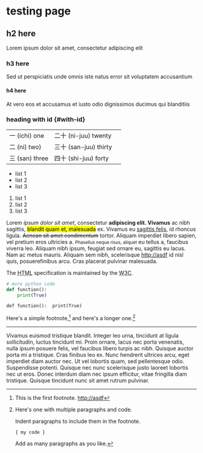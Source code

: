 # testing page

## h2 here

Lorem ipsum dolor sit amet, consectetur adipiscing elit

### h3 here

Sed ut perspiciatis unde omnis iste natus error sit voluptatem accusantium

#### h4 here 

At vero eos et accusamus et iusto odio dignissimos ducimus qui blanditiis

### heading with id {#with-id}

|  |  | | 
| --- | ----------- | ----------- |
| 一 (ichi) one | 二十 (ni-juu) twenty |
| 二 (ni) two) | 三十 (san-juu) thirty |
| 三 (san) three | 四十 (shi-juu) forty |

- list 1
- list 2
- list 3


1. list 1
2. list 2
3. list 3


Lorem <em>ipsum dolor sit amet</em>, consectetur <strong>adipiscing elit. Vivamus</strong> ac nibh sagittis, <mark>blandit quam et, malesuada</mark> ex. Vivamus eu <u>sagittis felis</u>, id rhoncus ligula. <strike>Aenean sit amet condimentum</strike> tortor. Aliquam imperdiet libero sapien, vel pretium eros ultricies a. <small>Phasellus neque risus, aliquet</small> eu tellus a, faucibus viverra leo. Aliquam nibh ipsum, feugiat sed ornare eu, sagittis eu lacus. Nam ac metus mauris. Aliquam sem nibh, scelerisque  [http://asdf](http://asdf) id nisl quis, posuerefinibus arcu. Cras placerat pulvinar malesuada.

<p>The <abbr title="Hyper Text Markup Language">HTML</abbr> specification
is maintained by the <abbr title="World Wide Web Consortium">W3C</abbr>.</p>

```python
# more python code
def function(): 
    print(True)
```

`
def function(): 
    print(True)
`

Here's a simple footnote,[^1] and here's a longer one.[^bignote]

[^1]: This is the first footnote. [http://asdf](http://asdf)


[^bignote]: Here's one with multiple paragraphs and code.

    Indent paragraphs to include them in the footnote.

    `{ my code }`

    Add as many paragraphs as you like.

<hr>

Vivamus euismod tristique blandit. Integer leo urna, tincidunt at ligula sollicitudin, luctus tincidunt mi. Proin ornare, lacus nec porta venenatis, nulla ipsum posuere felis, vel faucibus libero turpis ac nibh. Quisque auctor porta mi a tristique. Cras finibus leo ex. Nunc hendrerit ultrices arcu, eget imperdiet diam auctor nec. Ut vel lobortis quam, sed pellentesque odio. Suspendisse potenti. Quisque nec nunc scelerisque justo laoreet lobortis nec ut eros. Donec interdum diam nec ipsum efficitur, vitae fringilla diam tristique. Quisque tincidunt nunc sit amet rutrum pulvinar.
